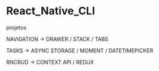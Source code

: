 # React_Native_CLI
projetos

<p>NAVIGATION -> DRAWER / STACK / TABS</p>
<p>TASKS -> ASYNC STORAGE / MOMENT / DATETIMEPICKER</p>
<p>RNCRUD -> CONTEXT API / REDUX </p>

